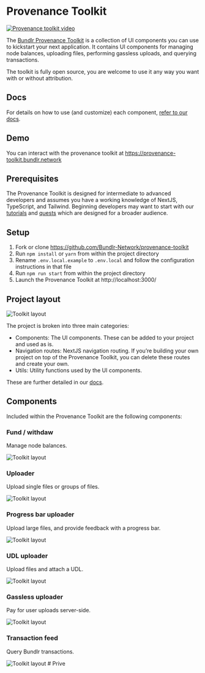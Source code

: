 # Provenance Toolkit

[![Provenance toolkit video](https://github.com/Bundlr-Network/provenance-toolkit/blob/master/assets/Bundlr-Provenance-Toolkit.png?raw=true)](https://www.youtube.com/watch?v=wFBy_rAIXo4)

The [Bundlr Provenance Toolkit](https://docs.bundlr.network/developer-docs/provenance-toolkit) is a collection of UI components you can use to kickstart your next application. It contains UI components for managing node balances, uploading files, performing gassless uploads, and querying transactions.

The toolkit is fully open source, you are welcome to use it any way you want with or without attribution.

## Docs

For details on how to use (and customize) each component, [refer to our docs](https://docs.bundlr.network/developer-docs/provenance-toolkit).

## Demo

You can interact with the provenance toolkit at https://provenance-toolkit.bundlr.network

## Prerequisites

The Provenance Toolkit is designed for intermediate to advanced developers and assumes you have a working knowledge of NextJS, TypeScript, and Tailwind. Beginning developers may want to start with our [tutorials](https://docs.bundlr.network/hands-on/tutorials) and [quests](https://docs.bundlr.network/hands-on/quests) which are designed for a broader audience.

## Setup

1. Fork or clone https://github.com/Bundlr-Network/provenance-toolkit
2. Run `npm install` or `yarn` from within the project directory
3. Rename `.env.local.example` to `.env.local` and follow the configuration instructions in that file
4. Run `npm run start` from within the project directory
5. Launch the Provenance Toolkit at http://localhost:3000/

## Project layout

![Toolkit layout](https://github.com/Bundlr-Network/provenance-toolkit/blob/master/assets/provenace-toolkit-layout.png?raw=true)

The project is broken into three main categories:

-   Components: The UI components. These can be added to your project and used as is.
-   Navigation routes: NextJS navigation routing. If you’re building your own project on top of the Provenance Toolkit, you can delete these routes and create your own.
-   Utils: Utility functions used by the UI components.

These are further detailed in our [docs](https://docs.bundlr.network/developer-docs/provenance-toolkit).

## Components

Included within the Provenance Toolkit are the following components:

### Fund / withdaw

Manage node balances.

![Toolkit layout](https://github.com/Bundlr-Network/provenance-toolkit/blob/master/assets/fund-withdraw1.png?raw=true)

### Uploader

Upload single files or groups of files.

![Toolkit layout](https://github.com/Bundlr-Network/provenance-toolkit/blob/master/assets/uploader.png?raw=true)

### Progress bar uploader

Upload large files, and provide feedback with a progress bar.

![Toolkit layout](https://github.com/Bundlr-Network/provenance-toolkit/blob/master/assets/progress-bar-uploader2.png?raw=true)

### UDL uploader

Upload files and attach a UDL.

![Toolkit layout](https://github.com/Bundlr-Network/provenance-toolkit/blob/master/assets/udl-uploader.png?raw=true)

### Gassless uploader

Pay for user uploads server-side.

![Toolkit layout](https://github.com/Bundlr-Network/provenance-toolkit/blob/master/assets/uploader.png?raw=true)

### Transaction feed

Query Bundlr transactions.

![Toolkit layout](https://github.com/Bundlr-Network/provenance-toolkit/blob/master/assets/transanaction-feed.png?raw=true)
#   P r i v e  
 